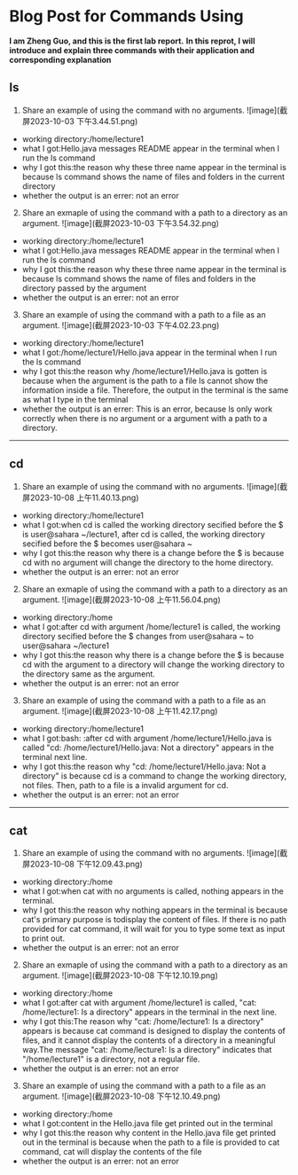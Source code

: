 # Blog Post for Commands Using 
**I am Zheng Guo, and this is the first lab report.**
**In this reprot, I will introduce and explain three commands with their application and corresponding explanation**
## ls
1. Share an example of using the command with no arguments.
![image](截屏2023-10-03 下午3.44.51.png)
* working directory:/home/lecture1
* what I got:Hello.java  messages  README appear in the terminal when I run the ls command
* why I got this:the reason why these three name appear in the terminal is because ls command shows the name of files and folders in the current directory
* whether the output is an errer: not an error
2. Share an exmaple of using the command with a path to a directory as an argument.
![image](截屏2023-10-03 下午3.54.32.png)
* working directory:/home/lecture1
* what I got:Hello.java  messages  README appear in the terminal when I run the ls command
* why I got this:the reason why these three name appear in the terminal is because ls command shows the name of files and folders in the directory passed by the argument
* whether the output is an errer: not an error
3. Share an example of using the command with a path to a file as an argument.
![image](截屏2023-10-03 下午4.02.23.png)
* working directory:/home/lecture1
* what I got:/home/lecture1/Hello.java appear in the terminal when I run the ls command
* why I got this:the reason why /home/lecture1/Hello.java is gotten is because when the argument is the path to a file ls cannot show the information inside a file. Therefore, the output in the terminal is the same as what I type in the terminal
* whether the output is an errer: This is an error, because ls only work correctly when there is no argument or a argument with a path to a directory.  
---
## cd
1. Share an example of using the command with no arguments.
![image](截屏2023-10-08 上午11.40.13.png)
* working directory:/home/lecture1
* what I got:when cd is called the working directory secified before the $ is user@sahara ~/lecture1, after cd is called, the working directory secified before the $ becomes user@sahara ~
* why I got this:the reason why there is a change before the $ is because cd with no argument will change the directory to the home directory. 
* whether the output is an errer: not an error
2. Share an exmaple of using the command with a path to a directory as an argument.
![image](截屏2023-10-08 上午11.56.04.png)
* working directory:/home
* what I got:after cd with argument /home/lecture1 is called, the working directory secified before the $ changes from user@sahara ~ to  user@sahara ~/lecture1
* why I got this:the reason why there is a change before the $ is because cd with the argument to a directory will change the working directory to the directory same as the argument. 
* whether the output is an errer: not an error
3. Share an example of using the command with a path to a file as an argument.
![image](截屏2023-10-08 上午11.42.17.png)
* working directory:/home/lecture1
* what I got:bash: :after cd with argument /home/lecture1/Hello.java is called "cd: /home/lecture1/Hello.java: Not a directory" appears in the terminal next line.
* why I got this:the reason why "cd: /home/lecture1/Hello.java: Not a directory" is because cd is a command to change the working directory, not files. Then, path to a file is a invalid argument for cd.
* whether the output is an errer: not an error
---
## cat
1. Share an example of using the command with no arguments.
![image](截屏2023-10-08 下午12.09.43.png)
* working directory:/home
* what I got:when cat with no arguments is called, nothing appears in the terminal.
* why I got this:the reason why nothing appears in the terminal is because cat's primary purpose is todisplay the content of files. If there is no path provided for cat command, it will wait for you to type some text as input to print out. 
* whether the output is an errer: not an error
2. Share an exmaple of using the command with a path to a directory as an argument.
![image](截屏2023-10-08 下午12.10.19.png)
* working directory:/home
* what I got:after cat with argument /home/lecture1 is called, "cat: /home/lecture1: Is a directory" appears in the terminal in the next line. 
* why I got this:The reason why "cat: /home/lecture1: Is a directory" appears is because cat command is designed to display the contents of files, and it cannot display the contents of a directory in a meaningful way.The message "cat: /home/lecture1: Is a directory" indicates that "/home/lecture1" is a directory, not a regular file. 
* whether the output is an errer: not an error
3. Share an example of using the command with a path to a file as an argument.
![image](截屏2023-10-08 下午12.10.49.png)
* working directory:/home
* what I got:content in the Hello.java file get printed out in the terminal
* why I got this:the reason why content in the Hello.java file get printed out in the terminal is because when the path to a file is provided to cat command, cat will display the contents of the file
* whether the output is an errer: not an error
